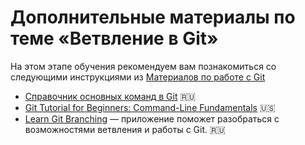  # Дополнительные материалы по теме «Ветвление в Git»

На этом этапе обучения рекомендуем вам познакомиться со следующими инструкциями из [Материалов по работе с Git](./GitMaterialsAll.md)

- [Справочник основных команд в Git](./GitCommandGuide.md) 🇷🇺
- [Git Tutorial for Beginners: Command-Line Fundamentals](https://www.youtube.com/watch?v=HVsySz-h9r4) 🇺🇸
- [Learn Git Branching](https://learngitbranching.js.org/?locale=ru_RU) — приложение поможет разобраться с возможностями ветвления и работы с Git. 🇷🇺
